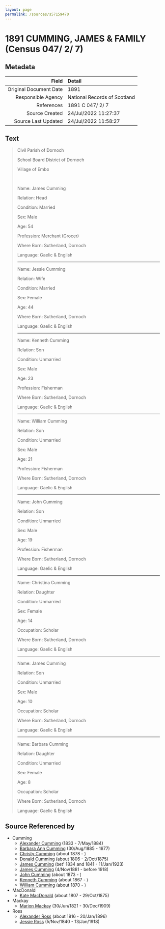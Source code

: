 ```yaml
---
layout: page
permalink: /sources/s57159470
---
```


# 1891 CUMMING, JAMES & FAMILY (Census 047/ 2/ 7)

## Metadata

Field | Detail
---:|:---
Original Document Date | 1891
Responsible Agency | National Records of Scotland
References | 1891 C 047/ 2/ 7
Source Created | 24/Jul/2022 11:27:37
Source Last Updated | 24/Jul/2022 11:58:27

## Text

> Civil Parish of Dornoch
>
> School Board District of Dornoch
>
> Village of Embo
>
> <br/>
>
> Name: James Cumming
>
> Relation: Head
>
> Condition: Married
>
> Sex: Male
>
> Age: 54
>
> Profession: Merchant (Grocer)
>
> Where Born: Sutherland, Dornoch
>
> Language: Gaelic & English
>
> ---
>
> Name: Jessie Cumming
>
> Relation: Wife
>
> Condition: Married
>
> Sex: Female
>
> Age: 44
>
> Where Born: Sutherland, Dornoch
>
> Language: Gaelic & English
>
> ---
>
> Name: Kenneth Cumming
>
> Relation: Son
>
> Condition: Unmarried
>
> Sex: Male
>
> Age: 23
>
> Profession: Fisherman
>
> Where Born: Sutherland, Dornoch
>
> Language: Gaelic & English
>
> ---
>
> Name: William Cumming
>
> Relation: Son
>
> Condition: Unmarried
>
> Sex: Male
>
> Age: 21
>
> Profession: Fisherman
>
> Where Born: Sutherland, Dornoch
>
> Language: Gaelic & English
>
> ---
>
> Name: John Cumming
>
> Relation: Son
>
> Condition: Unmarried
>
> Sex: Male
>
> Age: 19
>
> Profession: Fisherman
>
> Where Born: Sutherland, Dornoch
>
> Language: Gaelic & English
>
> ---
>
> Name: Christina Cumming
>
> Relation: Daughter
>
> Condition: Unmarried
>
> Sex: Female
>
> Age: 14
>
> Occupation: Scholar
>
> Where Born: Sutherland, Dornoch
>
> Language: Gaelic & English
>
> ---
>
> Name: James Cumming
>
> Relation: Son
>
> Condition: Unmarried
>
> Sex: Male
>
> Age: 10
>
> Occupation: Scholar
>
> Where Born: Sutherland, Dornoch
>
> Language: Gaelic & English
>
> ---
>
> Name: Barbara Cumming
>
> Relation: Daughter
>
> Condition: Unmarried
>
> Sex: Female
>
> Age: 8
>
> Occupation: Scholar
>
> Where Born: Sutherland, Dornoch
>
> Language: Gaelic & English
>

## Source Referenced by

* Cumming
  * [Alexander Cumming](../people/@7028096@-alexander-cumming-b1833-d1884-5-7.md) (1833 - 7/May/1884)
  * [Barbara Ann Cumming](../people/@57039529@-barbara-ann-cumming-b1885-8-30-d1977.md) (30/Aug/1885 - 1977)
  * [Christy Cumming](../people/@94377968@-christy-cumming-b1878-d.md) (about 1878 - )
  * [Donald Cumming](../people/@45726416@-donald-cumming-b1806-d1875-10-2.md) (about 1806 - 2/Oct/1875)
  * [James Cumming](../people/@66384942@-james-cumming-b1834~1841-d1923-1-11.md) (bet' 1834 and 1841 - 11/Jan/1923)
  * [James Cumming](../people/@64418166@-james-cumming-b1881-11-4-d1918.md) (4/Nov/1881 - before 1918)
  * [John Cumming](../people/@87723702@-john-cumming-b1873-d.md) (about 1873 - )
  * [Kenneth Cumming](../people/@14447152@-kenneth-cumming-b1867-d.md) (about 1867 - )
  * [William Cumming](../people/@10016098@-william-cumming-b1870-d.md) (about 1870 - )
* MacDonald
  * [Kate MacDonald](../people/@28255030@-kate-macdonald-b1807-d1875-10-29.md) (about 1807 - 29/Oct/1875)
* Mackay
  * [Marion Mackay](../people/@78930004@-marion-mackay-b1821-6-30-d1909-12-30.md) (30/Jun/1821 - 30/Dec/1909)
* Ross
  * [Alexander Ross](../people/@81387900@-alexander-ross-b1816-d1896-1-20.md) (about 1816 - 20/Jan/1896)
  * [Jessie Ross](../people/@60546968@-jessie-ross-b1840-11-5-d1918-1-13.md) (5/Nov/1840 - 13/Jan/1918)
